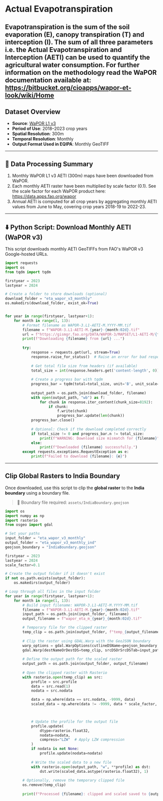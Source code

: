 # Actual Evapotranspiration
Evapotranspiration is the sum of the soil evaporation (E), canopy transpiration (T) and interception (I). 
The sum of all three parameters i.e. the Actual Evapotranspiration and Interception (AETI) can be used to quantify the agricultural water consumption.
For further information on the methodology read the WaPOR documentation available at: https://bitbucket.org/cioapps/wapor-et-look/wiki/Home
---

## Dataset Overview

- **Source**: [WaPOR L1 v3](https://console.cloud.google.com/storage/browser/fao-gismgr-wapor-3-data/DATA/WAPOR-3/MAPSET)
- **Period of Use**: 2018–2023 crop years
- **Spatial Resolution**: 300m
- **Temporal Resolution**: Monthly
- **Output Format Used in EQIPA**: Monthly GeoTIFF

---

## 📌 Data Processing Summary

1. Monthly WaPOR L1 v3 AETI (300m) maps have been downloaded from WaPOR.
2. Each monthly AETI raster have been multiplied by scale factor (0.1). See the scale factor for each WaPOR product here: https://data.apps.fao.org/wapor
3. Annual AETI is computed for all crop years by aggregating monthly AETI values from June to May, covering crop years 2018-19 to 2022-23.

---

## ⬇️ Python Script: Download Monthly AETI (WaPOR v3)

This script downloads monthly AETI GeoTIFFs from FAO's WaPOR v3 Google-hosted URLs.



```python
import requests
import os
from tqdm import tqdm

firstyear = 2023
lastyear = 2024

# Create a folder to store downloads (optional)
download_folder = "eta_wapor_v3_monthly"
os.makedirs(download_folder, exist_ok=True)


for year in range(firstyear, lastyear+1):
    for month in range(1, 13):
        # Format filename as WAPOR-3.L1-AETI-M.YYYY-MM.tif
        filename = f"WAPOR-3.L1-AETI-M.{year}-{month:02d}.tif"
        url = f"https://gismgr.fao.org/DATA/WAPOR-3/MAPSET/L1-AETI-M/{filename}"
        print(f"Downloading {filename} from {url} ...")
        
        try:
            response = requests.get(url, stream=True)
            response.raise_for_status()  # Raise an error for bad responses
            
            # Get total file size from headers (if available)
            total_size = int(response.headers.get('content-length', 0))
            
            # Create a progress bar with tqdm
            progress_bar = tqdm(total=total_size, unit='B', unit_scale=True, desc=filename)
            
            output_path = os.path.join(download_folder, filename)
            with open(output_path, "wb") as f:
                for chunk in response.iter_content(chunk_size=8192):
                    if chunk:
                        f.write(chunk)
                        progress_bar.update(len(chunk))
            progress_bar.close()
            
            # Optional: Check if the download completed correctly
            if total_size != 0 and progress_bar.n != total_size:
                print(f"WARNING: Download size mismatch for {filename}")
            else:
                print(f"Downloaded {filename} successfully.")
        except requests.exceptions.RequestException as e:
            print(f"Failed to download {filename}: {e}")

```

---

## Clip Global Rasters to India Boundary
Once downloaded, use this script to clip the **global raster** to the **India boundary** using a boundary file.
> 📁 Boundary file required: `assets/IndiaBoundary.geojson`

```python
import os
import numpy as np
import rasterio
from osgeo import gdal

# Set your paths
input_folder = "eta_wapor_v3_monthly"      
output_folder = "eta_wapor_v3_monthly_ind"   
geojson_boundary = "IndiaBoundary.geojson" 

firstyear = 2023
lastyear = 2024
scale_factor=0.1

# Create the output folder if it doesn't exist
if not os.path.exists(output_folder):
    os.makedirs(output_folder)

# Loop through all files in the input folder
for year in range(firstyear, lastyear+1):
    for month in range(1, 13):
        # Build input filename: WAPOR-3.L1-AETI-M.YYYY-MM.tif
        filename = f"WAPOR-3.L1-AETI-M.{year}-{month:02d}.tif"
        input_path = os.path.join(input_folder, filename)
        output_filename = f"wapor_eta_m_{year}_{month:02d}.tif"

        # Temporary file for the clipped raster
        temp_clip = os.path.join(output_folder, f"temp_{output_filename}")
        
        # Clip the raster using GDAL.Warp with the GeoJSON boundary
        warp_options = gdal.WarpOptions(cutlineDSName=geojson_boundary, cropToCutline=True,dstNodata=-9999)
        gdal.Warp(destNameOrDestDS=temp_clip, srcDSOrSrcDSTab=input_path, options=warp_options)
        
        # Define the output path for the scaled raster
        output_path = os.path.join(output_folder, output_filename)
        
        # Open the clipped raster with Rasterio
        with rasterio.open(temp_clip) as src:
            profile = src.profile 
            data = src.read(1)
            nodata = src.nodata

            data = np.where(data == src.nodata, -9999, data)  
            scaled_data = np.where(data != -9999, data * scale_factor, -9999)  


            
            # Update the profile for the output file
            profile.update(
                dtype=rasterio.float32, 
                nodata=nodata, 
                compress="LZW"  # Apply LZW compression
            )
            if nodata is not None:
                profile.update(nodata=nodata)
            
            # Write the scaled data to a new file
            with rasterio.open(output_path, "w", **profile) as dst:
                dst.write(scaled_data.astype(rasterio.float32), 1)
        
        # Optionally, remove the temporary clipped file
        os.remove(temp_clip)
        
        print(f"Processed {filename}: clipped and scaled saved to {output_path}")


```
